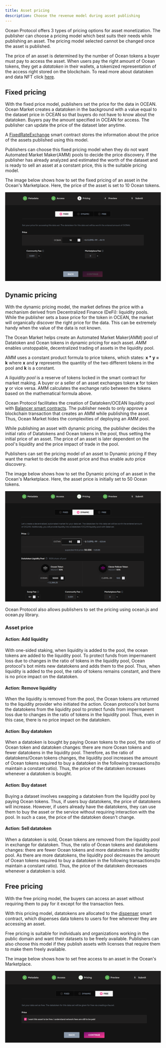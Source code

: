 ```yaml
---
title: Asset pricing
description: Choose the revenue model during asset publishing
---
```


Ocean Protocol offers 3 types of pricing options for asset monetization. The publisher can choose a pricing model which best suits their needs while publishing an asset. The pricing model selected cannot be changed once the asset is published.

The price of an asset is determined by the number of Ocean tokens a buyer must pay to access the asset. When users pay the right amount of Ocean tokens, they get a _datatoken_ in their wallets, a tokenized representation of the access right stored on the blockchain. To read more about datatoken and data NFT click [here](/concepts/datanft-and-datatoken).

## Fixed pricing

With the fixed price model, publishers set the price for the data in OCEAN. Ocean Market creates a datatoken in the background with a value equal to the dataset price in OCEAN so that buyers do not have to know about the datatoken. Buyers pay the amount specified in OCEAN for access. The publisher can update the price of the dataset later anytime.

A [FixedRateExchange](https://github.com/oceanprotocol/contracts/blob/v4main/contracts/pools/fixedRate/FixedRateExchange.sol) smart contract stores the information about the price of the assets published using this model.

Publishers can choose this fixed pricing model when they do not want Automated Market Maker(AMM) pools to decide the price discovery. If the publisher has already analyzed and estimated the worth of the dataset and is ready to sell an asset at a constant price, this is the suitable pricing model.

The image below shows how to set the fixed pricing of an asset in the Ocean's Marketplace. Here, the price of the asset is set to 10 Ocean tokens.

![fixed-asset-pricing](images/fixed-asset-pricing.png 'Fixed asset pricing using Marketplace')

## Dynamic pricing

With the dynamic pricing model, the market defines the price with a mechanism derived from Decentralized Finance (DeFi): liquidity pools. While the publisher sets a base price for the token in OCEAN, the market will organically discover the right price for the data. This can be extremely handy when the value of the data is not known.

The Ocean Market helps create an Automated Market Maker(AMM) pool of Datatoken and Ocean tokens in dynamic pricing for each asset. _AMM_ enables unstoppable, decentralized trading of assets in the liquidity pool.

AMM uses a constant product formula to price tokens, which states: **x \* y = k**
where **x** and **y** represents the quantity of the two different tokens in the pool and **k** is a constant.

A _liquidity pool_ is a reserve of tokens locked in the smart contract for market making. A buyer or a seller of an asset exchanges token **x** for token **y** or vice versa. AMM calculates the exchange ratio between the tokens based on the mathematical formula above.

Ocean Protocol facilitates the creation of Datatoken/OCEAN liquidity pool with [Balancer smart contracts](https://github.com/oceanprotocol/contracts/tree/v4main/contracts/pools/balancer). The publisher needs to only approve a blockchain transaction that creates an AMM while publishing the asset. Thus, Ocean Market hides the complexities of deploying an AMM pool.

While publishing an asset with dynamic pricing, the publisher decides the initial ratio of Datatokens and Ocean tokens in the pool, thus setting the initial price of an asset. The price of an asset is later dependent on the pool's liquidity and the price impact of trade in the pool.

Publishers can set the pricing model of an asset to Dynamic pricing if they want the market to decide the asset price and thus enable auto price discovery.

The image below shows how to set the Dynamic pricing of an asset in the Ocean's Marketplace. Here, the asset price is initially set to 50 Ocean tokens.

![dynamic-asset-pricing](images/dynamic-asset-pricing.png 'Dynamic asset pricing using Marketplace')

Ocean Protocol also allows publishers to set the pricing using ocean.js and ocean.py library.

### Asset price

#### Action: Add liquidity

With one-sided staking, when liquidity is added to the pool, the ocean tokens are added to the liquidity pool. To protect funds from impermanent loss due to changes in the ratio of tokens in the liquidity pool, Ocean protocol's bot mints new datatokens and adds them to the pool. Thus, when liquidity is added to the pool, the ratio of tokens remains constant, and there is no price impact on the datatoken.

#### Action: Remove liquidity

When the liquidity is removed from the pool, the Ocean tokens are returned to the liquidity provider who initiated the action. Ocean protocol's bot burns the datatokens from the liquidity pool to protect funds from impermanent loss due to changes in the ratio of tokens in the liquidity pool. Thus, even in this case, there is no price impact on the datatoken.

#### Action: Buy datatoken

When a datatoken is bought by paying Ocean tokens to the pool, the ratio of Ocean token and datatoken changes: there are more Ocean tokens and fewer datatokens in the liquidity pool. Therefore, as the ratio of datatokens/Ocean tokens changes, the liquidity pool increases the amount of Ocean tokens required to buy a datatoken in the following transactions(to maintain a constant ratio). Thus, the price of the datatoken increases whenever a datatoken is bought.

#### Action: Buy dataset

Buying a dataset involves swapping a datatoken from the liquidity pool by paying Ocean tokens. Thus, if users buy datatokens, the price of datatokens will increase. However, if users already have the datatokens, they can use them to buy the asset or the service without requiring interaction with the pool. In such a case, the price of the datatoken doesn't change.

#### Action: Sell datatoken

When a datatoken is sold, Ocean tokens are removed from the liquidity pool in exchange for datatoken. Thus, the ratio of Ocean tokens and datatokens changes: there are fewer Ocean tokens and more datatokens in the liquidity pool. As there are more datatokens, the liquidity pool decreases the amount of Ocean tokens required to buy a datatoken in the following transactions(to maintain a constant ratio). Thus, the price of the datatoken decreases whenever a datatoken is sold.

## Free pricing

With the free pricing model, the buyers can access an asset without requiring them to pay for it except for the transaction fees.

With this pricing model, datatokens are allocated to the [dispenser](https://github.com/oceanprotocol/contracts/blob/v4main/contracts/pools/dispenser/Dispenser.sol) smart contract, which dispenses data tokens to users for free whenever they are accessing an asset.

Free pricing is suitable for individuals and organizations working in the public domain and want their datasets to be freely available. Publishers can also choose this model if they publish assets with licenses that require them to make them freely available.

The image below shows how to set free access to an asset in the Ocean's Marketplace.

![free-asset-pricing](images/free-asset-pricing.png 'Free asset pricing using Marketplace')
